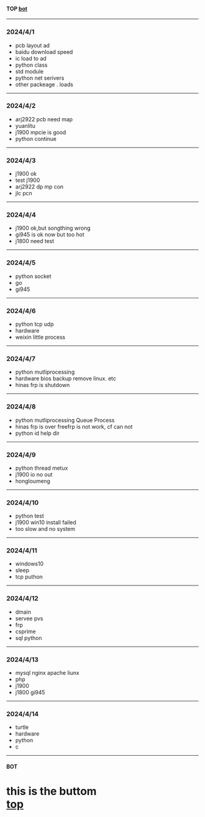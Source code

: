#### TOP [bot](#bot)
---
### 2024/4/1
- pcb layout ad 
- baidu download speed
- ic load to ad
- python class
- std module
- python net serivers
- other packeage . loads
---
### 2024/4/2
- arj2922 pcb need map
- yuanlitu
- j1900 mpcie is good
- python continue
---
### 2024/4/3
- j1900 ok
- test j1900
- arj2922 dp mp con
- jlc pcn
---
### 2024/4/4
- j1900 ok,but songthing wrong
- gi945 is ok now but too hot 
- j1800 need test
---
### 2024/4/5
- python socket
- go 
- gi945
---
### 2024/4/6
- python tcp udp
- hardware
- weixin little process
---
### 2024/4/7
- python mutliprocessing
- hardware bios backup remove linux. etc
- hinas frp is shutdown
---
### 2024/4/8
- python mutliprocessing Queue Process
- hinas frp is over freefrp is not work, cf can not
- python id help dir
---
### 2024/4/9
- python thread metux
- j1900 io no out
- hongloumeng
---
### 2024/4/10
- python test
- j1900  win10 install failed
- too slow and no system
---
### 2024/4/11
- windows10
- sleep
- tcp puthon
---
### 2024/4/12
- dmain
- servee pvs 
- frp
- csprime
- sql python
---
### 2024/4/13
- mysql nginx apache liunx
- php
- j1900
- j1800 gi945
---
### 2024/4/14
- turtle
- hardware
- python
- c
---
#### BOT    
this is the buttom   
[top](#top)
===
